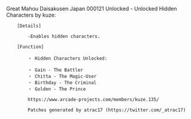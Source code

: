 Great Mahou Daisakusen Japan 000121 Unlocked - Unlocked Hidden Characters by kuze:

        [Details]

            -Enables hidden characters.

        [Function]

            ・ Hidden Characters Unlocked:

            ・ Gain - The Battler
            ・ Chitta - The Magic-User
            ・ Birthday - The Criminal
            ・ Golden - The Prince

            https://www.arcade-projects.com/members/kuze.135/

            Patches generated by atrac17 (https://twitter.com/_atrac17)

